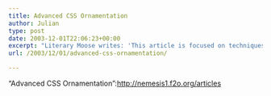 ```yaml
---
title: Advanced CSS Ornamentation
author: Julian
type: post
date: 2003-12-01T22:06:23+00:00
excerpt: "Literary Moose writes: 'This article is focused on techniques exploring the potential for web page decoration. To this end, I advocate the widespread use of generated content � in my opinion the strongest and most precise tool for controlling the display where the accessible, semantic, and pure markup leaves little room for maneuverability. The most advanced techniques rely on the browser's ability to apply generated content in the form of pseudo-elements, then to apply generated content for an arbitrary element, and finally to control its flow and positioning.'"
url: /2003/12/01/advanced-css-ornamentation/

---
```

&#8220;Advanced CSS Ornamentation&#8221;:http://nemesis1.f2o.org/articles